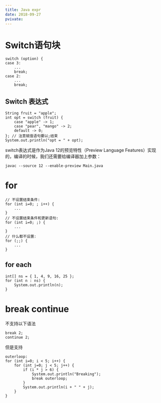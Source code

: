 ```yaml
---
title: Java expr
date: 2018-09-27
pvivate:
---
```

# Switch语句块
    switch (option) {
    case 3:
        ...
        break;
    case 2:
        ...
        break;

## Switch 表达式

    String fruit = "apple";
    int opt = switch (fruit) {
        case "apple" -> 1;
        case "pear", "mango" -> 2;
        default -> 0;
    }; // 注意赋值语句要以;结束
    System.out.println("opt = " + opt);

switch表达式是作为Java 12的预览特性（Preview Language Features）实现的，编译的时候，我们还需要给编译器加上参数：

    javac --source 12 --enable-preview Main.java

# for

    // 不设置结束条件:
    for (int i=0; ; i++) {
        ...
    }
    // 不设置结束条件和更新语句:
    for (int i=0; ;) {
        ...
    }
    // 什么都不设置:
    for (;;) {
        ...
    }

## for each

    int[] ns = { 1, 4, 9, 16, 25 };
    for (int n : ns) {
        System.out.println(n);
    }

# break continue
不支持以下语法

    break 2;
    continue 2;

但是支持

    outerloop:
    for (int i=0; i < 5; i++) {
        for (int j=0; j < 5; j++) {
            if (i * j > 6) {
                System.out.println("Breaking");
                break outerloop;
            }
            System.out.println(i + " " + j);
        }
    }